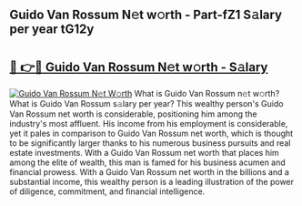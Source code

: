 ## Guido Van Rossum N𝚎t w𝚘rth - Part-fZ1 S𝚊lary per year tG12y

# <h2><a href="http://gc4e59.nevu.top/?p=Guido+Van+Rossum">🔗 👉🔴 Guido Van Rossum N𝚎t w𝚘rth - S𝚊lary</a></h2>

[![Guido Van Rossum N𝚎t W𝚘rth](https://i.imgur.com/Oavwk0R.jpeg)](http://gc4e59.nevu.top/?p=Guido+Van+Rossum)
What is Guido Van Rossum n𝚎t w𝚘rth? What is Guido Van Rossum s𝚊lary per year?
This wealthy person's Guido Van Rossum net worth is considerable, positioning him among the industry's most affluent. His income from his employment is considerable, yet it pales in comparison to Guido Van Rossum net worth, which is thought to be significantly larger thanks to his numerous business pursuits and real estate investments. With a Guido Van Rossum net worth that places him among the elite of wealth, this man is famed for his business acumen and financial prowess. With a Guido Van Rossum net worth in the billions and a substantial income, this wealthy person is a leading illustration of the power of diligence, commitment, and financial intelligence.
